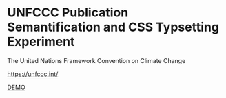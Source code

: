 # UNFCCC Publication Semantification and CSS Typsetting Experiment

The United Nations Framework Convention on Climate Change

https://unfccc.int/

[DEMO](https://vivliostyle.vercel.app/https://raw.githubusercontent.com/semanticClimate/unfccc/main/publication.json)